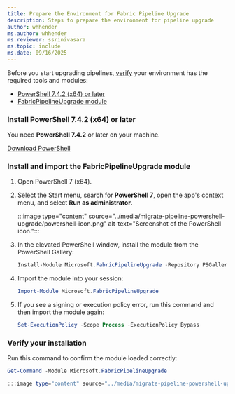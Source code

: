 ```yaml
---
title: Prepare the Environment for Fabric Pipeline Upgrade
description: Steps to prepare the environment for pipeline upgrade
author: whhender
ms.author: whhender
ms.reviewer: ssrinivasara
ms.topic: include
ms.date: 09/16/2025
---
```


Before you start upgrading pipelines, [verify](#verify-your-installation) your environment has the required tools and modules:

- [PowerShell 7.4.2 (x64) or later](#install-powershell-742-x64-or-later)
- [FabricPipelineUpgrade module](#install-and-import-the-fabricpipelineupgrade-module)

### Install PowerShell 7.4.2 (x64) or later

You need **PowerShell 7.4.2** or later on your machine.

[Download PowerShell](/powershell/scripting/install/installing-powershell-on-windows)

### Install and import the FabricPipelineUpgrade module

1. Open PowerShell 7 (x64).

1. Select the Start menu, search for **PowerShell 7**, open the app's context menu, and select **Run as administrator**.

    :::image type="content" source="../media/migrate-pipeline-powershell-upgrade/powershell-icon.png" alt-text="Screenshot of the PowerShell icon.":::

1. In the elevated PowerShell window, install the module from the PowerShell Gallery:

    ```PowerShell
    Install-Module Microsoft.FabricPipelineUpgrade -Repository PSGallery -SkipPublisherCheck
    ```

1. Import the module into your session:

    ```PowerShell
    Import-Module Microsoft.FabricPipelineUpgrade
    ```

1. If you see a signing or execution policy error, run this command and then import the module again:

    ```PowerShell
    Set-ExecutionPolicy -Scope Process -ExecutionPolicy Bypass
    ```

### Verify your installation

Run this command to confirm the module loaded correctly:

```PowerShell
Get-Command -Module Microsoft.FabricPipelineUpgrade

:::image type="content" source="../media/migrate-pipeline-powershell-upgrade/verify-installation-module.png" alt-text="Screenshot of the module command output.":::



